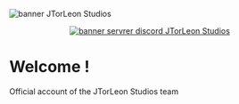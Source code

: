 ![banner JTorLeon Studios](https://gitlab.com/scs_torleon/hub-awesome-dungeon/-/raw/main/assets/BH_JTL_Header2.png)

<a target="_blank" title="Join discord server" href="https://discord.gg/pvb4XfYg94" style="text-align:center">
  
![banner servrer discord JTorLeon Studios](https://invidget.switchblade.xyz/pvb4XfYg94)
  
</a>

# Welcome !

Official account of the JTorLeon Studios team
